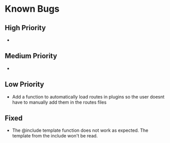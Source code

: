 # Known Bugs

## High Priority
* 

## Medium Priority
*  

## Low Priority
* Add a function to automatically load routes in plugins so the user doesnt have to manually add them in the routes files

## Fixed
* The @include template function does not work as expected. The template from the include won't be read.